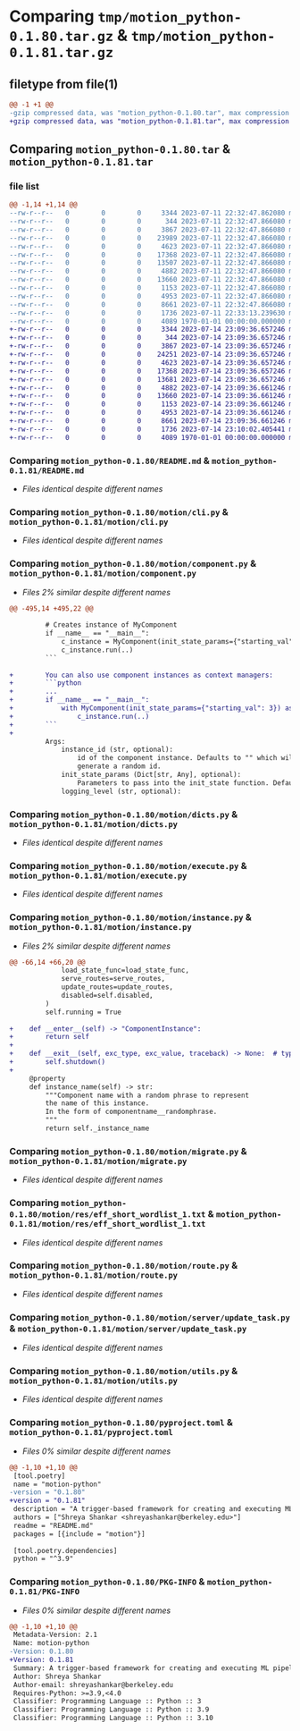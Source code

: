 # Comparing `tmp/motion_python-0.1.80.tar.gz` & `tmp/motion_python-0.1.81.tar.gz`

## filetype from file(1)

```diff
@@ -1 +1 @@
-gzip compressed data, was "motion_python-0.1.80.tar", max compression
+gzip compressed data, was "motion_python-0.1.81.tar", max compression
```

## Comparing `motion_python-0.1.80.tar` & `motion_python-0.1.81.tar`

### file list

```diff
@@ -1,14 +1,14 @@
--rw-r--r--   0        0        0     3344 2023-07-11 22:32:47.862080 motion_python-0.1.80/README.md
--rw-r--r--   0        0        0      344 2023-07-11 22:32:47.866080 motion_python-0.1.80/motion/__init__.py
--rw-r--r--   0        0        0     3867 2023-07-11 22:32:47.866080 motion_python-0.1.80/motion/cli.py
--rw-r--r--   0        0        0    23989 2023-07-11 22:32:47.866080 motion_python-0.1.80/motion/component.py
--rw-r--r--   0        0        0     4623 2023-07-11 22:32:47.866080 motion_python-0.1.80/motion/dicts.py
--rw-r--r--   0        0        0    17368 2023-07-11 22:32:47.866080 motion_python-0.1.80/motion/execute.py
--rw-r--r--   0        0        0    13507 2023-07-11 22:32:47.866080 motion_python-0.1.80/motion/instance.py
--rw-r--r--   0        0        0     4882 2023-07-11 22:32:47.866080 motion_python-0.1.80/motion/migrate.py
--rw-r--r--   0        0        0    13660 2023-07-11 22:32:47.866080 motion_python-0.1.80/motion/res/eff_short_wordlist_1.txt
--rw-r--r--   0        0        0     1153 2023-07-11 22:32:47.866080 motion_python-0.1.80/motion/route.py
--rw-r--r--   0        0        0     4953 2023-07-11 22:32:47.866080 motion_python-0.1.80/motion/server/update_task.py
--rw-r--r--   0        0        0     8661 2023-07-11 22:32:47.866080 motion_python-0.1.80/motion/utils.py
--rw-r--r--   0        0        0     1736 2023-07-11 22:33:13.239630 motion_python-0.1.80/pyproject.toml
--rw-r--r--   0        0        0     4089 1970-01-01 00:00:00.000000 motion_python-0.1.80/PKG-INFO
+-rw-r--r--   0        0        0     3344 2023-07-14 23:09:36.657246 motion_python-0.1.81/README.md
+-rw-r--r--   0        0        0      344 2023-07-14 23:09:36.657246 motion_python-0.1.81/motion/__init__.py
+-rw-r--r--   0        0        0     3867 2023-07-14 23:09:36.657246 motion_python-0.1.81/motion/cli.py
+-rw-r--r--   0        0        0    24251 2023-07-14 23:09:36.657246 motion_python-0.1.81/motion/component.py
+-rw-r--r--   0        0        0     4623 2023-07-14 23:09:36.657246 motion_python-0.1.81/motion/dicts.py
+-rw-r--r--   0        0        0    17368 2023-07-14 23:09:36.657246 motion_python-0.1.81/motion/execute.py
+-rw-r--r--   0        0        0    13681 2023-07-14 23:09:36.657246 motion_python-0.1.81/motion/instance.py
+-rw-r--r--   0        0        0     4882 2023-07-14 23:09:36.661246 motion_python-0.1.81/motion/migrate.py
+-rw-r--r--   0        0        0    13660 2023-07-14 23:09:36.661246 motion_python-0.1.81/motion/res/eff_short_wordlist_1.txt
+-rw-r--r--   0        0        0     1153 2023-07-14 23:09:36.661246 motion_python-0.1.81/motion/route.py
+-rw-r--r--   0        0        0     4953 2023-07-14 23:09:36.661246 motion_python-0.1.81/motion/server/update_task.py
+-rw-r--r--   0        0        0     8661 2023-07-14 23:09:36.661246 motion_python-0.1.81/motion/utils.py
+-rw-r--r--   0        0        0     1736 2023-07-14 23:10:02.405441 motion_python-0.1.81/pyproject.toml
+-rw-r--r--   0        0        0     4089 1970-01-01 00:00:00.000000 motion_python-0.1.81/PKG-INFO
```

### Comparing `motion_python-0.1.80/README.md` & `motion_python-0.1.81/README.md`

 * *Files identical despite different names*

### Comparing `motion_python-0.1.80/motion/cli.py` & `motion_python-0.1.81/motion/cli.py`

 * *Files identical despite different names*

### Comparing `motion_python-0.1.80/motion/component.py` & `motion_python-0.1.81/motion/component.py`

 * *Files 2% similar despite different names*

```diff
@@ -495,14 +495,22 @@
 
         # Creates instance of MyComponent
         if __name__ == "__main__":
             c_instance = MyComponent(init_state_params={"starting_val": 3})
             c_instance.run(..)
         ```
 
+        You can also use component instances as context managers:
+        ```python
+        ...
+        if __name__ == "__main__":
+            with MyComponent(init_state_params={"starting_val": 3}) as c_instance:
+                c_instance.run(..)
+        ```
+
         Args:
             instance_id (str, optional):
                 id of the component instance. Defaults to "" which will
                 generate a random id.
             init_state_params (Dict[str, Any], optional):
                 Parameters to pass into the init_state function. Defaults to {}.
             logging_level (str, optional):
```

### Comparing `motion_python-0.1.80/motion/dicts.py` & `motion_python-0.1.81/motion/dicts.py`

 * *Files identical despite different names*

### Comparing `motion_python-0.1.80/motion/execute.py` & `motion_python-0.1.81/motion/execute.py`

 * *Files identical despite different names*

### Comparing `motion_python-0.1.80/motion/instance.py` & `motion_python-0.1.81/motion/instance.py`

 * *Files 2% similar despite different names*

```diff
@@ -66,14 +66,20 @@
             load_state_func=load_state_func,
             serve_routes=serve_routes,
             update_routes=update_routes,
             disabled=self.disabled,
         )
         self.running = True
 
+    def __enter__(self) -> "ComponentInstance":
+        return self
+
+    def __exit__(self, exc_type, exc_value, traceback) -> None:  # type: ignore
+        self.shutdown()
+
     @property
     def instance_name(self) -> str:
         """Component name with a random phrase to represent
         the name of this instance.
         In the form of componentname__randomphrase.
         """
         return self._instance_name
```

### Comparing `motion_python-0.1.80/motion/migrate.py` & `motion_python-0.1.81/motion/migrate.py`

 * *Files identical despite different names*

### Comparing `motion_python-0.1.80/motion/res/eff_short_wordlist_1.txt` & `motion_python-0.1.81/motion/res/eff_short_wordlist_1.txt`

 * *Files identical despite different names*

### Comparing `motion_python-0.1.80/motion/route.py` & `motion_python-0.1.81/motion/route.py`

 * *Files identical despite different names*

### Comparing `motion_python-0.1.80/motion/server/update_task.py` & `motion_python-0.1.81/motion/server/update_task.py`

 * *Files identical despite different names*

### Comparing `motion_python-0.1.80/motion/utils.py` & `motion_python-0.1.81/motion/utils.py`

 * *Files identical despite different names*

### Comparing `motion_python-0.1.80/pyproject.toml` & `motion_python-0.1.81/pyproject.toml`

 * *Files 0% similar despite different names*

```diff
@@ -1,10 +1,10 @@
 [tool.poetry]
 name = "motion-python"
-version = "0.1.80"
+version = "0.1.81"
 description = "A trigger-based framework for creating and executing ML pipelines."
 authors = ["Shreya Shankar <shreyashankar@berkeley.edu>"]
 readme = "README.md"
 packages = [{include = "motion"}]
 
 [tool.poetry.dependencies]
 python = "^3.9"
```

### Comparing `motion_python-0.1.80/PKG-INFO` & `motion_python-0.1.81/PKG-INFO`

 * *Files 0% similar despite different names*

```diff
@@ -1,10 +1,10 @@
 Metadata-Version: 2.1
 Name: motion-python
-Version: 0.1.80
+Version: 0.1.81
 Summary: A trigger-based framework for creating and executing ML pipelines.
 Author: Shreya Shankar
 Author-email: shreyashankar@berkeley.edu
 Requires-Python: >=3.9,<4.0
 Classifier: Programming Language :: Python :: 3
 Classifier: Programming Language :: Python :: 3.9
 Classifier: Programming Language :: Python :: 3.10
```

